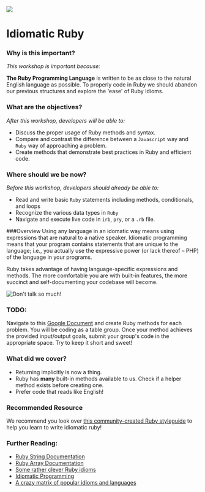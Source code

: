 <!--
Creator: Justin
Last Edited By: Brianna
Location: SF
-->

![](https://ga-dash.s3.amazonaws.com/production/assets/logo-9f88ae6c9c3871690e33280fcf557f33.png)

# Idiomatic Ruby

### Why is this important?
<!-- framing the "why" in big-picture/real world examples -->
*This workshop is important because:*

**The Ruby Programming Language** is written to be as close to the natural English language as possible.  To properly code in Ruby we should abandon our previous structures and explore the 'ease' of Ruby Idioms.

### What are the objectives?
<!-- specific/measurable goal for students to achieve -->
*After this workshop, developers will be able to:*

- Discuss the proper usage of Ruby methods and syntax.
- Compare and contrast the difference between a `Javascript` way and `Ruby` way of approaching a problem.
- Create methods that demonstrate best practices in Ruby and efficient code.

### Where should we be now?
<!-- call out the skills that are prerequisites -->
*Before this workshop, developers should already be able to:*

- Read and write basic `Ruby` statements including methods, conditionals, and loops
- Recognize the various data types in `Ruby`
- Navigate and execute live code in `irb`, `pry`, or a `.rb` file.


###Overview
Using any language in an idomatic way means using expressions that are natural to a native speaker. Idiomatic programming means that your program contains statements that are unique to the language; i.e., you actually use the expressive power (or lack thereof – PHP) of the language in your programs.

Ruby takes advantage of having language-specific expressions and methods. The more comfortable you are with built-in features, the more succinct and self-documenting your codebase will become.

![Don't talk so much!](http://i.giphy.com/iW8tsoJWcfPc4.gif)

### TODO:
Navigate to this [Google Document](https://goo.gl/SHzrGD) and create Ruby methods for each problem.  You will be coding as a table group.  Once your method achieves the provided input/output goals, submit your group's code in the appropriate space.  Try to keep it short and sweet!




### What did we cover?
<!-- call  out the skills that we have learned -->
- Returning implicitly is now a thing.
- Ruby has **many** built-in methods available to us.  Check if a helper method exists before creating one.
- Prefer code that reads like English!

 
### Recommended Resource

We recommend you look over [this community-created Ruby styleguide](https://github.com/bbatsov/ruby-style-guide) to help you learn to write idiomatic ruby!

### Further Reading:
<!-- Links to further exploration -->
- [Ruby String Documentation](http://ruby-doc.org/core-2.2.0/String.html)
- [Ruby Array Documentation](http://ruby-doc.org/core-2.2.0/Array.html)
- [Some rather clever Ruby idioms](http://best-ruby.com/idiomatic_ruby.html)
- [Idiomatic Programming](http://mrjoelkemp.com/2013/05/what-is-idiomatic-programming/)
- [A crazy matrix of popular idioms and languages](http://www.programming-idioms.org/about#about-block-language-coverage)
